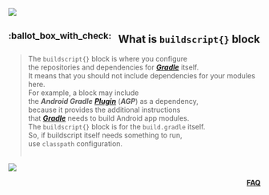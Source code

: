 ![](https://via.placeholder.com/1024x1.png/0078D7/0078D7/text=+)<!--1px blue line-->
<!-- What is buildscript{} block -->
<h2><sup>:ballot_box_with_check:&ensp;</sup>
  What is <code>buildscript{}</code> block
</h2>
<blockquote>
<span><!-- leave the next line blank -->

The `buildscript{}` block is where you configure  
the repositories and dependencies for ***[Gradle](01-what-is-gradle.md)*** itself.  
It means that you should not include dependencies for your modules here.
<br/>
For example, a block may include  
the ***Android Gradle*** ***[Plugin](09-what-is-a-gradle-plugin.md)*** (***AGP***) as a dependency,  
because it provides the additional instructions  
that ***[Gradle](01-what-is-gradle.md)*** needs to build Android app modules.
<br/>
The `buildscript{}` block is for the `build.gradle` itself.  
So, if buildscript itself needs something to run,  
use `classpath` configuration.
</span>
  <br/><br/>
</blockquote>

![](https://via.placeholder.com/1024x1.png/0078D7/0078D7/text=+)<!--1px blue line-->
<p align="right"><a href="/../../#--------------questionfaq----------"><b>FAQ</b></a></p>
